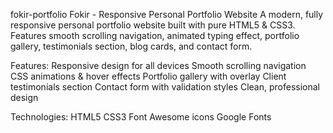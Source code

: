 fokir-portfolio
Fokir - Responsive Personal Portfolio Website
A modern, fully responsive personal portfolio website built with pure HTML5 & CSS3. Features smooth scrolling navigation, animated typing effect, portfolio gallery, testimonials section, blog cards, and contact form.

Features:
Responsive design for all devices
Smooth scrolling navigation
CSS animations & hover effects
Portfolio gallery with overlay
Client testimonials section
Contact form with validation styles
Clean, professional design

Technologies:
HTML5
CSS3
Font Awesome icons
Google Fonts
